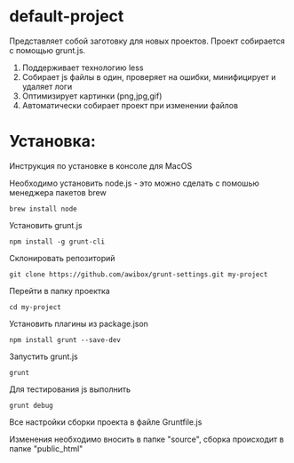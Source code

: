 default-project
==================

Представляет собой заготовку для новых проектов. Проект собирается с помощью grunt.js.

1. Поддерживает технологию less
2. Собирает js файлы в один, проверяет на ошибки, минифицирует и удаляет логи
3. Оптимизирует картинки (png,jpg,gif)
4. Автоматически собирает проект при изменении файлов


Установка:
==================
Инструкция по установке в консоле для MacOS

Необходимо установить node.js - это можно сделать с помошью менеджера пакетов brew
```
brew install node
```

Установить grunt.js
```
npm install -g grunt-cli
```

Склонировать репозиторий
```
git clone https://github.com/awibox/grunt-settings.git my-project
```

Перейти в папку проектка
```
cd my-project
```

Установить плагины из package.json
```
npm install grunt --save-dev
```

Запустить grunt.js
```
grunt
```

Для тестирования js выполнить
```
grunt debug
```

Все настройки сборки проекта в файле Gruntfile.js

Изменения необходимо вносить в папке "source", сборка происходит в папке "public_html"

